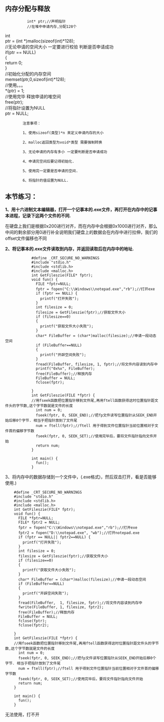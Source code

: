 内存分配与释放
---																					
              int* ptr;//声明指针					        	 			
              //在堆中申请内存,分配128个
int										
              ptr = (int *)malloc(sizeof(int)*128);											                                                   
              //无论申请的空间大小 一定要进行校验 判断是否申请成功											
              if(ptr == NULL)						           				
              {											
                return 0;						
              }											                      	
              //初始化分配的内存空间											
              memset(ptr,0,sizeof(int)*128);						
              //使用。。。											
              *(ptr) = 1;											
              //使用完毕 释放申请的堆空间											
              free(ptr);											
              //将指针设置为NULL											
              ptr = NULL;					


					
            注意事项：					

            1、使用sizeof(类型)*n 来定义申请内存的大小					

            2、malloc返回类型为void*类型 需要强制转换					

            3、无论申请的内存有多小 一定要判断是否申请成功					

            4、申请完空间后要记得初始化.					

            5、使用完一定要是否申请的空间.					

            6、将指针的值设置为NULL.					

						
本节练习：						
---						
						
**1、用十六进制文本编辑器，打开一个记事本的.exe文件，再打开在内存中的记事本进程，记录下这两个文件的不同.**				

在硬盘上我们是根据0x200进行对齐，而在内存中会根据0x1000进行对齐，那么中间的剩余部分用0进行补全说明我们硬盘上的数据会在内存中进行拉伸，我们的offset文件偏移也不同


**2、将记事本的.exe文件读取到内存，并返回读取后在内存中的地址.**	

                #define _CRT_SECURE_NO_WARNINGS
                #include "stdio.h"
                #include <stdlib.h>
                #include <malloc.h>
                int GetFileszie(FILE* fptr);
                void fun() {
                  FILE *fptr=NULL;
                  fptr = fopen("C:\\Windows\\notepad.exe","rb");//打开exe
                  if (fptr == NULL) {
                    printf("打开失败");
                  }
                  int filesize = 0;
                  filesize = GetFileszie(fptr);//获取文件大小
                  if (filesize==0)
                  {
                    printf("获取文件大小失败");
                  }
                  char* FileBuffer = (char*)malloc(filesize);//申请一段动态空间
                  if (FileBuffer==NULL)
                  {
                    printf("开辟空间失败");
                  }
                  fread(FileBuffer, filesize, 1, fptr);//将文件内容读到内存中
                  printf("0x%x", FileBuffer);
                  free(FileBuffer);//释放内存
                  FileBuffer = NULL;
                  fclose(fptr);

                }
                int GetFileszie(FILE *fptr) {
                //用fseek函数把位置指针移到文件尾,再用ftell函数获得这时位置指针距文件头的字节数,这个字节数就是文件的长度
                  int num = 0;
                  fseek(fptr, 0, SEEK_END);//把fp文件读写位置指针从SEEK_END开始后移0个字节. 相当于把指针放到了文件尾 
                  num = ftell(fptr);//ftell 用于得到文件位置指针当前位置相对于文件首的偏移字节数
                  fseek(fptr, 0, SEEK_SET);//使用完毕后，要将文件指针指向文件开始
                  return num;
                }

                int main() {
                  fun();
                }

3、将内存中的数据存储到一个文件中，(.exe格式)，然后双击打开，看是否能够使用.)

        #define _CRT_SECURE_NO_WARNINGS
        #include "stdio.h"
        #include <stdlib.h>
        #include <malloc.h>
        int GetFileszie(FILE* fptr);
        void fun() {
          FILE *fptr=NULL;
          FILE* fptr2 = NULL;
          fptr = fopen("C:\\Windows\\notepad.exe","rb");//打开exe
          fptr2 = fopen("D:\\notepad.exe", "wb");//打开notepad.exe
          if (fptr == NULL|| fptr2==NULL) {
            printf("打开失败");
          }
          int filesize = 0;
          filesize = GetFileszie(fptr);//获取文件大小
          if (filesize==0)
          {
            printf("获取文件大小失败");
          }
          char* FileBuffer = (char*)malloc(filesize);//申请一段动态空间
          if (FileBuffer==NULL)
          {
            printf("开辟空间失败");
          }
          fread(FileBuffer,  1, filesize, fptr);//将文件内容读到内存中
          fwrite(FileBuffer, 1, filesize, fptr2);
          free(FileBuffer);//释放内存
          FileBuffer = NULL;
          fclose(fptr);
          fclose(fptr2);

        }
        int GetFileszie(FILE *fptr) {
        //用fseek函数把位置指针移到文件尾,再用ftell函数获得这时位置指针距文件头的字节数,这个字节数就是文件的长度
          int num = 0;
          fseek(fptr, 0, SEEK_END);//把fp文件读写位置指针从SEEK_END开始后移0个字节. 相当于把指针放到了文件尾 
          num = ftell(fptr);//ftell 用于得到文件位置指针当前位置相对于文件首的偏移字节数
          fseek(fptr, 0, SEEK_SET);//使用完毕后，要将文件指针指向文件开始
          return num;
        }

        int main() {
          fun();
        }


无法使用，打不开
